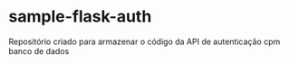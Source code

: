 # sample-flask-auth

Repositório criado para armazenar o código da API de autenticação cpm banco de dados 